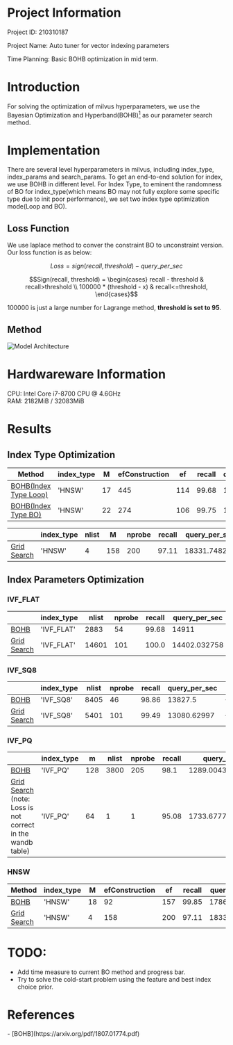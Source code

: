 <!--
 * @Author: Xiang Pan
 * @Date: 2021-08-13 18:00:59
 * @LastEditTime: 2021-09-25 20:58:47
 * @LastEditors: Xiang Pan
 * @Description: 
 * @FilePath: /HOBO/REPORT.md
 * xiangpan@nyu.edu
-->

# Project Information

Project ID: 210310187

Project Name: Auto tuner for vector indexing parameters

Time Planning: Basic BOHB optimization in mid term.

# Introduction
For solving the optimization of milvus hyperparameters, we use the Bayesian Optimization and Hyperband(BOHB)[<sup>1</sup>](#refer-anchor-1) as our parameter search method.

# Implementation
There are several level hyperparameters in milvus, including index_type, index_params and search_params.
To get an end-to-end solution for index, we use BOHB in different level. For Index Type, to eminent the randomness of BO for index_type(which means BO may not fully explore some specific type due to init poor performance), we set two index type optimization mode(Loop and BO).
## Loss Function
We use laplace method to conver the constraint BO to unconstraint version.
Our loss function is as below:  

$$ Loss = sign(recall, threshold) - query\_per\_sec $$

$$Sign(recall, threshold) = 
\begin{cases}  
recall - threshold & recall>threshold \\
100000 * (threshold - x) & recall<=threshold,
\end{cases}$$

100000 is just a large number for Lagrange method, **threshold is set to 95**.

## Method 
![Model Architecture](../figures/flow.png)


# Hardwareware Information
CPU: Intel Core i7-8700 CPU @ 4.6GHz  
RAM: 2182MiB / 32083MiB

# Results
## Index Type Optimization


| Method                                                                 | index_type | M  | efConstruction | ef  | recall | query_per_sec | loss     |
|------------------------------------------------------------------------|------------|----|----------------|-----|--------|---------------|----------|
| [BOHB(Index Type Loop)](https://wandb.ai/xiang-pan/HOBO/runs/14pnimgi) | 'HNSW'     | 17 | 445            | 114 | 99.68  | 16782.6       | -16777.9 |
| [BOHB(Index Type BO)](https://wandb.ai/xiang-pan/HOBO/runs/13jdknsy)   | 'HNSW'     | 22 | 274            | 106 | 99.75  | 18522         | -18517.2 |

|                                                              | index_type | nlist | M   | nprobe | recall | query_per_sec | loss          |
|--------------------------------------------------------------|------------|-------|-----|--------|--------|---------------|---------------|
| [Grid Search](https://wandb.ai/xiang-pan/HOBO/runs/3vdvm6gs) | 'HNSW'     | 4     | 158 | 200    | 97.11  | 18331.748252  | -18329.638252 |



## Index Parameters Optimization


### IVF_FLAT

|                                                              | index_type | nlist | nprobe | recall | query_per_sec | loss          |
|--------------------------------------------------------------|------------|-------|--------|--------|---------------|---------------|
| [BOHB](https://wandb.ai/xiang-pan/HOBO/runs/9ughlu3l)        | 'IVF_FLAT' | 2883  | 54     | 99.68  | 14911         | -14906.3      |
| [Grid Search](https://wandb.ai/xiang-pan/HOBO/runs/22n2lk07) | 'IVF_FLAT' | 14601 | 101    | 100.0  | 14402.032758  | -14397.032758 |

### IVF_SQ8
|                                                              | index_type | nlist | nprobe | recall | query_per_sec | loss         |
|--------------------------------------------------------------|------------|-------|--------|--------|---------------|--------------|
| [BOHB](https://wandb.ai/xiang-pan/HOBO/runs/2hnt39qn)        | 'IVF_SQ8'  | 8405  | 46     | 98.86  | 13827.5       | -13823.7     |
| [Grid Search](https://wandb.ai/xiang-pan/HOBO/runs/26z6cea5) | 'IVF_SQ8'  | 5401  | 101    | 99.49  | 13080.62997   | -13076.13997 |

### IVF_PQ
|                                                                                                             | index_type | m   | nlist | nprobe | recall | query_per_sec      | loss                |
|-------------------------------------------------------------------------------------------------------------|------------|-----|-------|--------|--------|--------------------|---------------------|
| [BOHB](https://wandb.ai/xiang-pan/HOBO/runs/2hh95hjr)                                                       | 'IVF_PQ'   | 128 | 3800  | 205    | 98.1   | 1289.0043055892756 | -1285.9043055892757 |
| [Grid Search](https://wandb.ai/xiang-pan/HOBO/runs/2hh95hjr) (note: Loss is not correct in the wandb table) | 'IVF_PQ'   | 64  | 1     | 1      | 95.08  | 1733.677784        | -7629.256438        |


### HNSW
| Method                                                       | index_type | M  | efConstruction | ef  | recall | query_per_sec | loss          |
|--------------------------------------------------------------|------------|----|----------------|-----|--------|---------------|---------------|
| [BOHB](https://wandb.ai/xiang-pan/HOBO/runs/1gkilnbh)        | 'HNSW'     | 18 | 92             | 157 | 99.85  | 17868.6       | -17863.8      |
| [Grid Search](https://wandb.ai/xiang-pan/HOBO/runs/3vdvm6gs) | 'HNSW'     | 4  | 158            | 200 | 97.11  | 18331.748252  | -18329.638252 |


# TODO:
- Add time measure to current BO method and progress bar.
- Try to solve the cold-start problem using the feature and best index choice prior.


# References
<div id="refer-anchor-1"></div>
- [BOHB](https://arxiv.org/pdf/1807.01774.pdf)